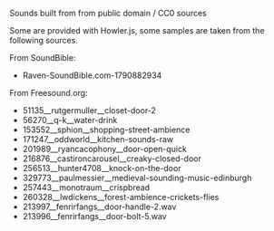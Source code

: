 Sounds built from from public domain / CC0 sources

Some are provided with Howler.js, some samples are taken from the following sources.

From SoundBible:

- Raven-SoundBible.com-1790882934

From Freesound.org:

- 51135__rutgermuller__closet-door-2
- 56270__q-k__water-drink
- 153552__sphion__shopping-street-ambience
- 171247__oddworld__kitchen-sounds-raw
- 201989__ryancacophony__door-open-quick
- 216876__castironcarousel__creaky-closed-door
- 256513__hunter4708__knock-on-the-door
- 329773__paulmessier__medieval-sounding-music-edinburgh
- 257443__monotraum__crispbread
- 260328__lwdickens__forest-ambience-crickets-flies
- 213997__fenrirfangs__door-handle-2.wav
- 213996__fenrirfangs__door-bolt-5.wav

              
              
              



